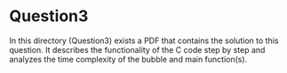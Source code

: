 # Question3

In this directory (Question3) exists a PDF that contains the solution to this question. It describes the functionality of the C code step by step and analyzes the time complexity of the bubble and main function(s). 
